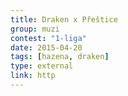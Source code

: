 ```yaml
---
title: Draken x Přeštice
group: muzi
contest: "1-liga"
date: 2015-04-20
tags: [hazena, draken]
type: external
link: http
---
```

